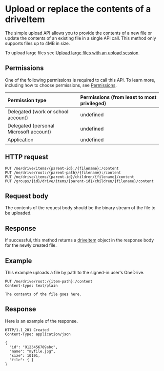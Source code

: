 # Upload or replace the contents of a driveItem

The simple upload API allows you to provide the contents of a new file or update the contents of an existing file in a single API call. 
This method only supports files up to 4MB in size.

To upload large files see [Upload large files with an upload session](item_createuploadsession.md).

## Permissions
One of the following permissions is required to call this API. To learn more, including how to choose permissions, see [Permissions](../../../concepts/permissions_reference.md).

|Permission type      | Permissions (from least to most privileged)              | 
|:--------------------|:---------------------------------------------------------| 
|Delegated (work or school account) | undefined    | 
|Delegated (personal Microsoft account) | undefined    | 
|Application | undefined | 

## HTTP request
<!-- { "blockType": "ignored" } -->
```http
PUT /me/drive/items/{parent-id}:/{filename}:/content
PUT /me/drive/root:/{parent-path}/{filename}:/content
PUT /me/drive/items/{parent-id}/children/{filename}/content
PUT /groups/{id}/drive/items/{parent-id}/children/{filename}/content
```

## Request body
The contents of the request body should be the binary stream of the file to be
uploaded.

## Response
If successful, this method returns a [driveItem](../resources/driveitem.md) object
in the response body for the newly created file.

## Example
This example uploads a file by path to the signed-in user's OneDrive.

<!-- {
  "blockType": "request",
  "name": "upload_item"
}-->
```http
PUT /me/drive/root:/{item-path}:/content
Content-type: text/plain

The contents of the file goes here.
```

## Response
Here is an example of the response.
<!-- {
  "blockType": "response",
  "truncated": true,
  "@odata.type": "microsoft.graph.driveItem"
} -->
```http
HTTP/1.1 201 Created
Content-Type: application/json

{
  "id": "0123456789abc",
  "name": "myfile.jpg",
  "size": 10191,
  "file": { }
}
```

<!-- uuid: 8fcb5dbc-d5aa-4681-8e31-b001d5168d79
2015-10-25 14:57:30 UTC -->
<!-- {
  "type": "#page.annotation",
  "description": "Upload item",
  "keywords": "",
  "section": "documentation",
  "tocPath": ""
}-->
